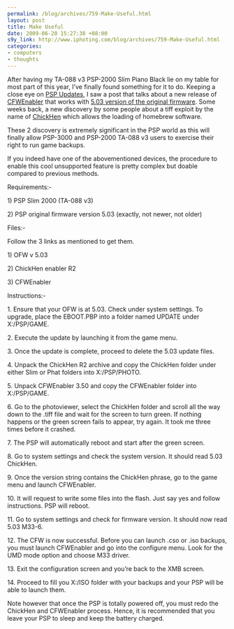 ```yaml
--- 
permalink: /blog/archives/759-Make-Useful.html
layout: post
title: Make Useful
date: 2009-06-20 15:27:38 +08:00
s9y_link: http://www.iphoting.com/blog/archives/759-Make-Useful.html
categories: 
- computers
- thoughts
---
```

<p class="whiteline"><p>After having my TA-088 v3 PSP-2000 Slim Piano Black lie on my table for most part of this year, I&#8217;ve finally found something for it to do. Keeping a close eye on <a onclick="_gaq.push(['_trackPageview', '/extlink/pspupdates.qj.net/']);"  href="http://pspupdates.qj.net/">PSP Updates</a>, I saw a post that talks about a new release of <a onclick="_gaq.push(['_trackPageview', '/extlink/pspupdates.qj.net/PSP-homebrew-Custom-Firmware-Enabler-v3-50/pg/49/aid/132332']);"  href="http://pspupdates.qj.net/PSP-homebrew-Custom-Firmware-Enabler-v3-50/pg/49/aid/132332">CFWEnabler</a> that works with <a onclick="_gaq.push(['_trackPageview', '/extlink/downloads.exophase.com/119/psp-firmware-503/']);"  href="http://downloads.exophase.com/119/psp-firmware-503/">5.03 version of the original firmware</a>. Some weeks back, a new discovery by some people about a tiff exploit by the name of <a onclick="_gaq.push(['_trackPageview', '/extlink/pspupdates.qj.net/ChickHEN-Homebrew-Enabler-R2-now-supports-homebrew/pg/49/aid/131070']);"  href="http://pspupdates.qj.net/ChickHEN-Homebrew-Enabler-R2-now-supports-homebrew/pg/49/aid/131070">ChickHen</a> which allows the loading of homebrew software.</p>
</p><p class="whiteline"><p>These 2 discovery is extremely significant in the PSP world as this will finally allow PSP-3000 and PSP-2000 TA-088 v3 users to exercise their right to run game backups.</p>
</p><p class="whiteline"><p>If you indeed have one of the abovementioned devices, the procedure to enable this cool unsupported feature is pretty complex but doable compared to previous methods.</p>
</p><p class="break"><p>Requirements:-</p><p class="break">1) PSP Slim 2000 (TA-088 v3)</p><p class="whiteline">2) PSP original firmware version 5.03 (exactly, not newer, not older)</p>
</p><p class="break"><p>Files:-</p><p class="break">Follow the 3 links as mentioned to get them.</p><p class="break">1) OFW v 5.03</p><p class="break">2) ChickHen enabler R2</p><p class="whiteline">3) CFWEnabler</p>
</p><p class="break"><p>Instructions:-</p><p class="break">1. Ensure that your OFW is at 5.03. Check under system settings. To upgrade, place the EBOOT.PBP into a folder named UPDATE under X:/PSP/GAME.</p><p class="break">2. Execute the update by launching it from the game menu.</p><p class="break">3. Once the update is complete, proceed to delete the 5.03 update files.</p><p class="break">4. Unpack the ChickHen R2 archive and copy the ChickHen folder under either Slim or Phat folders into X:/PSP/PHOTO.</p><p class="break">5. Unpack CFWEnabler 3.50 and copy the CFWEnabler folder into X:/PSP/GAME.</p><p class="break">6. Go to the photoviewer, select the ChickHen folder and scroll all the way down to the .tiff file and wait for the screen to turn green. If nothing happens or the green screen fails to appear, try again. It took me three times before it crashed.</p><p class="break">7. The PSP will automatically reboot and start after the green screen.</p><p class="break">8. Go to system settings and check the system version. It should read 5.03 ChickHen.</p><p class="break">9. Once the version string contains the ChickHen phrase, go to the game menu and launch CFWEnabler.</p><p class="break">10. It will request to write some files into the flash. Just say yes and follow instructions. PSP will reboot.</p><p class="break">11. Go to system settings and check for firmware version. It should now read 5.03 M33-6.</p><p class="break">12. The CFW is now successful. Before you can launch .cso or .iso backups, you must launch CFWEnabler and go into the configure menu. Look for the UMD mode option and choose M33 driver.</p><p class="break">13. Exit the configuration screen and you&#8217;re back to the XMB screen.</p><p class="whiteline">14. Proceed to fill you X:/ISO folder with your backups and your PSP will be able to launch them.</p>
</p><p class="break"><p>Note however that once the PSP is totally powered off, you must redo the ChickHen and CFWEnabler process. Hence, it is recommended that you leave your PSP to sleep and keep the battery charged.</p></p>
